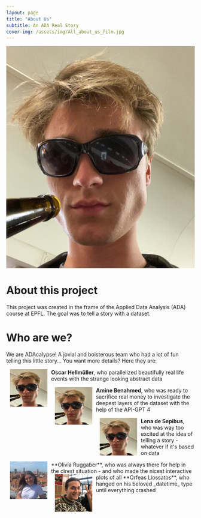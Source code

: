 ```yaml
---
layout: page
title: "About Us"
subtitle: An ADA Real Story
cover-img: /assets/img/All_about_us_film.jpg
---
```

![alt text](/assets/img/oscar_ada3.png)
# About this project
This project was created in the frame of the Applied Data Analysis (ADA) course at EPFL. The goal was to tell a story with a dataset. 

# Who are we?
We are ADAcalypse! A jovial and boisterous team who had a lot of fun telling this little story... You want more details? Here they are:

<img src="/assets/img/oscar_ada3.png" align="left" width="100" height="100" hspace="10"/> 

**Oscar Hellmüller**, who parallelized beautifully real life events with the strange looking abstract data

 

<img src="/assets/img/oscar_ada3.png" align="left" width="100" height="100" hspace="10"/>   

**Amine Benahmed**, who was ready to sacrifice real money to investigate the deepest layers of the dataset with the help of the API-GPT 4

 

<img src="/assets/img/oscar_ada3.png" align="left" width="100" height="100" hspace="10"/>  

**Lena de Sepibus**, who was way too excited at the idea of telling a story - whatever if it's based on data

 

<img src="/assets/img/olivia_ada.jpeg" align="left" width="100" height="100" hspace="10"/>  
**Olivia Ruggaber**, who was always there for help in the direst situation - and who made the nicest interactive plots of all

 

<img src="/assets/img/orfeas_ada.jpeg" align="left" width="100" height="100" hspace="10"/>   
**Orfeas Liossatos**, who hanged on his beloved _datetime_ type until everything crashed


